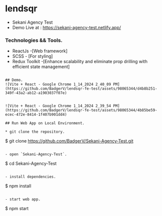 # lendsqr

- Sekani Agency Test
- Demo Live at : https://sekani-agency-test.netlify.app/


### Technologies && Tools.
- ReactJs -[Web framework]
- SCSS - [For styling]
- Redux Toolkit -[Enhance scalability and eliminate prop drilling with efficient state management]

```

## Demo.
![Vite + React - Google Chrome 1_14_2024 2_40_09 PM](https://github.com/BadgerV/lendsqr-fe-test/assets/98065344/d4b8b251-349f-43a2-ab12-a1903037f07e)


![Vite + React - Google Chrome 1_14_2024 2_39_54 PM](https://github.com/BadgerV/lendsqr-fe-test/assets/98065344/4b85be59-ecec-472e-8414-1f407b901dd4)

## Run Web App on Local Environment.

* git clone the repository.

```
  $ git clone https://github.com/BadgerV/Sekani-Agency-Test.git
```

- open `Sekani-Agency-Test`.

```
  $ cd Sekani-Agency-Test
```

- install dependencies.
```
 $ npm install
```

- start web app.

```
 $ npm start
```



